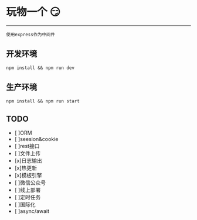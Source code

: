 # 玩物一个 :smirk:
***

    使用express作为中间件

## 开发环境
```
npm install && npm run dev
```

## 生产环境
```
npm install && npm run start
```

## TODO
- [ ]ORM
- [ ]seesion&cookie
- [ ]rest接口
- [ ]文件上传
- [x]日志输出
- [x]热更新
- [x]模板引擎
- [ ]微信公众号
- [ ]线上部署
- [ ]定时任务
- [ ]国际化
- [ ]async/await
